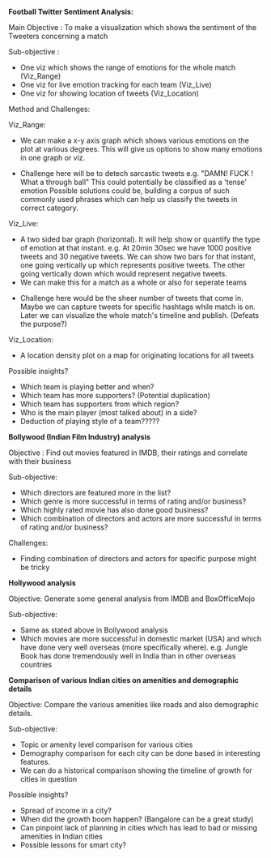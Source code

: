 **Football Twitter Sentiment Analysis:**

Main Objective : To make a visualization which shows the sentiment of the Tweeters concerning a match

Sub-objective :
 * One viz which shows the range of emotions for the whole match (Viz_Range)
 * One viz for live emotion tracking for each team (Viz_Live)
 * One viz for showing location of tweets (Viz_Location)

Method and Challenges:

Viz_Range:
 * We can make a x-y axis graph which shows various emotions on the plot at various degrees. 
   This will give us options to show many emotions in one graph or viz. 
 - Challenge here will be to detech sarcastic tweets
   e.g. "DAMN! FUCK ! What a through ball" This could potentially be classified as a 'tense' emotion
   Possible solutions could be, building a corpus of such commonly used phrases which can help us classify the tweets in correct category.

Viz_Live:
 * A two sided bar graph (horizontal). It will help show or quantify the type of emotion at that instant.
   e.g. At 20min 30sec we have 1000 positive tweets and 30 negative tweets. 
   We can show two bars for that instant, one going vertically up which represents positive tweets.
   The other going vertically down which would represent negative tweets.
 * We can make this for a match as a whole or also for seperate teams
 - Challenge here would be the sheer number of tweets that come in. 
   Maybe we can capture tweets for specific hashtags while match is on. 
   Later we can visualize the whole match's timeline and publish. (Defeats the purpose?)

Viz_Location:
 * A location density plot on a map for originating locations for all tweets

Possible insights?
 * Which team is playing better and when?
 * Which team has more supporters? (Potential duplication)
 * Which team has supporters from which region?
 * Who is the main player (most talked about) in a side?
 * Deduction of playing style of a team?????


**Bollywood (Indian Film Industry) analysis**

Objective : Find out movies featured in IMDB, their ratings and correlate with their business

Sub-objective:
* Which directors are featured more in the list?
* Which genre is more successful in terms of rating and/or business?
* Which highly rated movie has also done good business?
* Which combination of directors and actors are more successful in terms of rating and/or business?

Challenges:
- Finding combination of directors and actors for specific purpose might be tricky

**Hollywood analysis**

Objective: Generate some general analysis from IMDB and BoxOfficeMojo

Sub-objective:
* Same as stated above in Bollywood analysis
* Which movies are more successful in domestic market (USA) and which have done very well overseas (more specifically where).
 e.g. Jungle Book has done tremendously well in India than in other overseas countries


**Comparison of various Indian cities on amenities and demographic details**

Objective: Compare the various amenities like roads and also demographic details.

Sub-objective:
* Topic or amenity level comparison for various cities
* Demography comparison for each city can be done based in interesting features.
* We can do a historical comparison showing the timeline of growth for cities in question

Possible insights?
* Spread of income in a city?
* When did the growth boom happen? (Bangalore can be a great study)
* Can pinpoint lack of planning in cities which has lead to bad or missing amenities in Indian cities
* Possible lessons for smart city?




